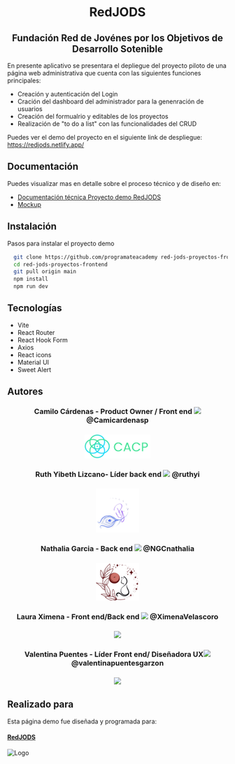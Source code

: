 # <h1 align="center"> RedJODS</h1>
## <h2 align="center"> Fundación Red de Jovénes por los Objetivos de Desarrollo Sotenible</h2>

En presente aplicativo se presentara el depliegue del proyecto piloto de una página web administrativa que cuenta con las siguientes funciones principales:

- Creación y autenticación del Login
- Cración del dashboard del administrador para la genenración de usuarios
- Creación del formualrio y editables de los proyectos 
- Realización de  "to do a list" con las funcionalidades del CRUD

Puedes ver el demo del proyecto en el siguiente link de despliegue: https://redjods.netlify.app/

## Documentación

Puedes visualizar mas en detalle sobre el proceso técnico y de diseño en:

 - [Documentación técnica Proyecto demo RedJODS ](https://docs.google.com/document/d/1ZgLaG6yByaLFwix8GhoJgNGZnePFUaOvPFQSv2hLvug/edit)
 - [Mockup](https://www.figma.com/file/5PnmUhPnPqvruLZfDBEOBf/RedJODS?t=50ZFym7hUSf5cydM-0)

## Instalación
Pasos para instalar el proyecto demo

```bash
  git clone https://github.com/programateacademy red-jods-proyectos-frontend.git
  cd red-jods-proyectos-frontend
  git pull origin main
  npm install
  npm run dev 
```

## Tecnologías
- Vite
- React Router
- React Hook Form
- Axios
- React icons
- Material UI
- Sweet Alert


## Autores

<h3 align="center"> Camilo Cárdenas - Product Owner / Front end <img src="https://camo.githubusercontent.com/ac28190b3bdb446d46b2760854ecec42927bd2ae802d0729c6b0e72449b56082/68747470733a2f2f6769746875622e6769746875626173736574732e636f6d2f696d616765732f6d6f64756c65732f6c6f676f735f706167652f4769744875622d4d61726b2e706e67" width="30"/>  @Camicardenasp <h3>
<p align="center"><a href="https://github.com/Camicardenasp"><img src="https://raw.githubusercontent.com/Camicardenasp/NEW_Portfolio/1c56150226537938bc4cc3d001210e073de5d7bc/src/assets/img/logo.svg" width="150"></a><p>

<h3 align="center"> Ruth Yibeth Lizcano- Líder back end <img src="https://camo.githubusercontent.com/ac28190b3bdb446d46b2760854ecec42927bd2ae802d0729c6b0e72449b56082/68747470733a2f2f6769746875622e6769746875626173736574732e636f6d2f696d616765732f6d6f64756c65732f6c6f676f735f706167652f4769744875622d4d61726b2e706e67" width="30"/>  @ruthyi <h3>
<p align="center"><a href="https://github.com/ruthyi"><img src="https://raw.githubusercontent.com/ruthyi/Portafolio/main/src/assets/logo.png" width="100"></a><p>


<h3 align="center">Nathalia Garcia - Back end <img src="https://camo.githubusercontent.com/ac28190b3bdb446d46b2760854ecec42927bd2ae802d0729c6b0e72449b56082/68747470733a2f2f6769746875622e6769746875626173736574732e636f6d2f696d616765732f6d6f64756c65732f6c6f676f735f706167652f4769744875622d4d61726b2e706e67" width="30"/>  @NGCnathalia<h3>
<p align="center"><a href="https://github.com/NGCnathalia"><img src="https://raw.githubusercontent.com/NGCnathalia/Portafolio/main/src/assets/img/logo.png" width="100"></a><p>


<h3 align="center">Laura Ximena - Front end/Back end <img src="https://camo.githubusercontent.com/ac28190b3bdb446d46b2760854ecec42927bd2ae802d0729c6b0e72449b56082/68747470733a2f2f6769746875622e6769746875626173736574732e636f6d2f696d616765732f6d6f64756c65732f6c6f676f735f706167652f4769744875622d4d61726b2e706e67" width="30"/>  @XimenaVelascoro<h3>
<p align="center"><a href="https://github.com/XimenaVelascoro"><img src="https://img.freepik.com/vector-gratis/lado-mujer-afro-aislado_1308-114919.jpg?w=740&t=st=1679768989~exp=1679769589~hmac=b236b1d461735b74e4751963244a65e8eb88692a32caea0d2c96a9e867e8d171" width="100"></a><p>


<h3 align="center">Valentina Puentes - Líder Front end/ Diseñadora UX<img src="https://camo.githubusercontent.com/ac28190b3bdb446d46b2760854ecec42927bd2ae802d0729c6b0e72449b56082/68747470733a2f2f6769746875622e6769746875626173736574732e636f6d2f696d616765732f6d6f64756c65732f6c6f676f735f706167652f4769744875622d4d61726b2e706e67" width="30"/>  @valentinapuentesgarzon<h3>
<p align="center"><a href="https://github.com/valentinapuentesgarzon"><img src="https://raw.githubusercontent.com/valentinapuentesgarzon/Personal_Portfolio/main/src/assets/Header/logo.png" width="100"></a><p>

## Realizado para
<p>Esta página demo fue diseñada y programada para:</p>
 <h4><a href="https://www.instagram.com/red.jods/">RedJODS</a></h4> 
 
![Logo](https://raw.githubusercontent.com/programateacademy/red-jods-proyectos-frontend/main/src/assets/img/LOGO-RED-JODS.png)






